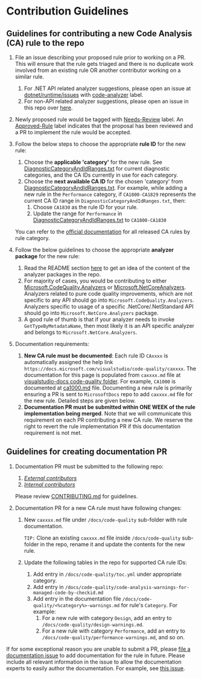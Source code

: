 ﻿# Contribution Guidelines

## Guidelines for contributing a new Code Analysis (CA) rule to the repo

1. File an issue describing your proposed rule prior to working on a PR. This will ensure that the rule gets triaged and there is no duplicate work involved from an existing rule OR another contributor working on a similar rule.
   1. For .NET API related analyzer suggestions, please open an issue at [dotnet/runtime/issues](https://github.com/dotnet/runtime/issues?q=is%3Aissue+is%3Aopen+sort%3Aupdated-desc) with [code-analyzer](https://github.com/dotnet/runtime/issues?q=is%3Aopen+is%3Aissue+label%3Acode-analyzer+sort%3Aupdated-desc) label.
   2. For non-API related analyzer suggestions, please open an issue in this repo over [here](https://github.com/dotnet/roslyn-analyzers/issues/new?template=suggest-a-new-rule.md).

2. Newly proposed rule would be tagged with [Needs-Review](https://github.com/dotnet/roslyn-analyzers/labels/Needs-Review) label. An [Approved-Rule](https://github.com/dotnet/roslyn-analyzers/labels/Approved-Rule) label indicates that the proposal has been reviewed and a PR to implement the rule would be accepted.

3. Follow the below steps to choose the appropriate **rule ID** for the new rule:

   1. Choose the **applicable 'category'** for the new rule. See [DiagnosticCategoryAndIdRanges.txt](.//src//Utilities//Compiler//DiagnosticCategoryAndIdRanges.txt) for current diagnostic categories, and the CA IDs currently in use for each category.
   2. Choose the **next available CA ID** for the chosen 'category' from [DiagnosticCategoryAndIdRanges.txt](.//src//Utilities//Compiler//DiagnosticCategoryAndIdRanges.txt).
      For example, while adding a new rule in the `Performance` category, if `CA1800-CA1829` represents the current CA ID range in `DiagnosticCategoryAndIdRanges.txt`, then:
      1. Choose `CA1830` as the rule ID for your rule.
      2. Update the range for `Performance` in [DiagnosticCategoryAndIdRanges.txt](.//src//Utilities//Compiler//DiagnosticCategoryAndIdRanges.txt) to `CA1800-CA1830`

   You can refer to the [official documentation](https://docs.microsoft.com/visualstudio/code-quality/code-analysis-for-managed-code-warnings) for all released CA rules by rule category.

4. Follow the below guidelines to choose the appropriate **analyzer package** for the new rule:

   1. Read the README section [here](https://github.com/dotnet/roslyn-analyzers#the-following-are-subpackages-or-nuget-dependencies-that-are-automatically-installed-when-you-install-the-microsoftcodeanalysisfxcopanalyzers-package) to get an idea of the content of the analyzer packages in the repo.
   2. For majority of cases, you would be contributing to either [Microsoft.CodeQuality.Analyzers](https://github.com/dotnet/roslyn-analyzers#microsoftcodequalityanalyzers) or [Microsoft.NetCoreAnalyzers](https://github.com/dotnet/roslyn-analyzers#microsoftnetcoreanalyzers). Analyzers related to pure code quality improvements, which are not specific to any API should go into `Microsoft.CodeQuality.Analyzers`. Analyzers specific to usage of a specific .NetCore/.NetStandard API should go into `Microsoft.NetCore.Analyzers` package.
   3. A good rule of thumb is that if your analyzer needs to invoke `GetTypeByMetadataName`, then most likely it is an API specific analyzer and belongs to `Microsoft.NetCore.Analyzers`.

5. Documentation requirements:
   1. **New CA rule must be documented**: Each rule ID `CAxxxx` is automatically assigned the help link `https://docs.microsoft.com/visualstudio/code-quality/caxxxx`. The documentation for this page is populated from `caxxxx.md` file at [visualstudio-docs code-quality folder](https://github.com/MicrosoftDocs/visualstudio-docs/tree/master/docs/code-quality). For example, `CA1000` is documented at [ca1000.md](https://github.com/MicrosoftDocs/visualstudio-docs/blob/master/docs/code-quality/ca1000.md) file. Documenting a new rule is primarily ensuring a PR is sent to `MicrosoftDocs` repo to add `caxxxx.md` file for the new rule. Detailed steps are given below.
   2. **Documentation PR must be submitted within ONE WEEK of the rule implementation being merged**. Note that we will communicate this requirement on each PR contributing a new CA rule. We reserve the right to revert the rule implementation PR if this documentation requirement is not met.

## Guidelines for creating documentation PR

1. Documentation PR must be submitted to the following repo:
   1. [_External contributors_](https://github.com/MicrosoftDocs/visualstudio-docs)
   2. [_Internal contributors_](https://github.com/MicrosoftDocs/visualstudio-docs-pr)

   Please review [CONTRIBUTING.md](https://github.com/MicrosoftDocs/visualstudio-docs/blob/master/CONTRIBUTING.md) for guidelines.
2. Documentation PR for a new CA rule must have following changes:
   1. New `caxxxx.md` file under `/docs/code-quality` sub-folder with rule documentation.

      `TIP:` Clone an existing `caxxxx.md` file inside `/docs/code-quality` sub-folder in the repo, rename it and update the contents for the new rule.
   2. Update the following tables in the repo for supported CA rule IDs:
      1. Add entry in `/docs/code-quality/toc.yml` under appropriate category.
      2. Add entry in `/docs/code-quality/code-analysis-warnings-for-managed-code-by-checkid.md`
      3. Add entry in the documentation file `/docs/code-quality/<%category%>-warnings.md` for rule's `Category`. For example:
         1. For a new rule with category `Design`, add an entry to `/docs/code-quality/design-warnings.md`.
         2. For a new rule with category `Performance`, add an entry to `/docs/code-quality/performance-warnings.md`, and so on.

If for some exceptional reason you are unable to submit a PR, please [file a documentation issue](https://github.com/MicrosoftDocs/visualstudio-docs/issues) to add documentation for the rule in future. Please include all relevant information in the issue to allow the documentation experts to easily author the documentation. For example, see [this issue](https://github.com/MicrosoftDocs/visualstudio-docs/issues/3454).
